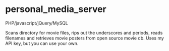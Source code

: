 personal_media_server
=====================
PHP/javascript/jQuery/MySQL

Scans directory for movie files, rips out the underscores and periods, reads filenames and retrieves movie
posters from open source movie db.  Uses my API key, but you can use your own.
